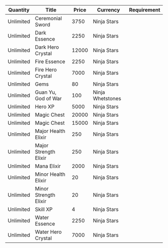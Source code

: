 | Quantity | Title | Price | Currency |  Requirement |
| -------- | ----- | ----- | -------- |  ----------- |
| Unlimited | Ceremonial Sword | 3750 | Ninja Stars |  |
| Unlimited | Dark Essence | 2250 | Ninja Stars |  |
| Unlimited | Dark Hero Crystal | 12000 | Ninja Stars |  |
| Unlimited | Fire Essence | 2250 | Ninja Stars |  |
| Unlimited | Fire Hero Crystal | 7000 | Ninja Stars |  |
| Unlimited | Gems | 80 | Ninja Stars |  |
| Unlimited | Guan Yu, God of War | 100 | Ninja Whetstones |  |
| Unlimited | Hero XP | 5000 | Ninja Stars |  |
| Unlimited | Magic Chest | 20000 | Ninja Stars |  |
| Unlimited | Magic Chest | 15000 | Ninja Stars |  |
| Unlimited | Major Health Elixir | 250 | Ninja Stars |  |
| Unlimited | Major Strength Elixir | 250 | Ninja Stars |  |
| Unlimited | Mana Elixir | 2000 | Ninja Stars |  |
| Unlimited | Minor Health Elixir | 20 | Ninja Stars |  |
| Unlimited | Minor Strength Elixir | 20 | Ninja Stars |  |
| Unlimited | Skill XP | 4 | Ninja Stars |  |
| Unlimited | Water Essence | 2250 | Ninja Stars |  |
| Unlimited | Water Hero Crystal | 7000 | Ninja Stars |  |
